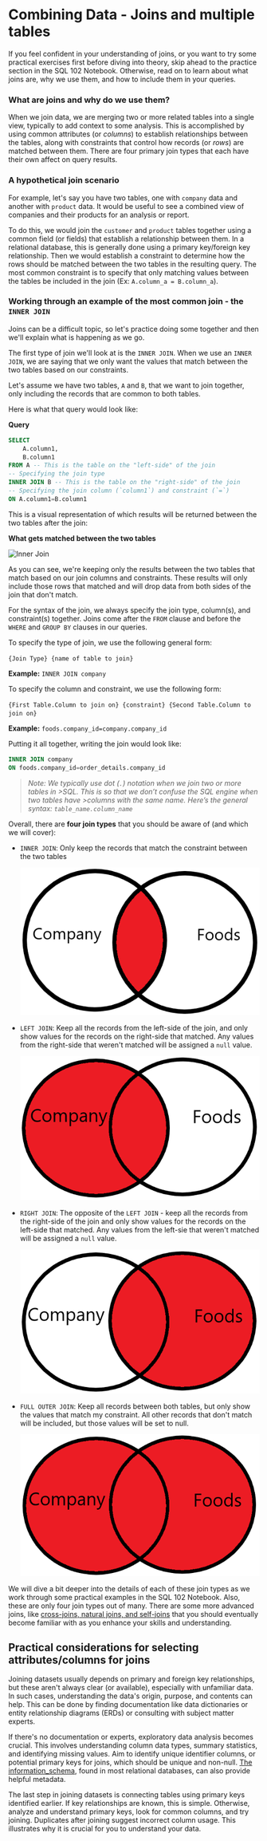 # Combining Data - Joins and multiple tables

If you feel confident in your understanding of joins, or you want to try some practical exercises first before diving into theory, skip ahead to the practice section in the SQL 102 Notebook. Otherwise, read on to learn about what joins are, why we use them, and how to include them in your queries.

### What are joins and why do we use them?

When we join data, we are merging two or more related tables into a single view, typically to add context to some analysis. This is accomplished by using common attributes (or *columns*) to establish relationships between the tables, along with constraints that control how records (or *rows*) are matched between them. There are four primary join types that each have their own affect on query results.

### A hypothetical join scenario

For example, let's say you have two tables, one with `company` data and another with `product` data. It would be useful to see a combined view of companies and their products for an analysis or report. 

To do this, we would join the `customer` and `product` tables together using a common field (or fields) that establish a relationship between them. In a relational database, this is generally done using a primary key/foreign key relationship. Then we would establish a constraint to determine how the rows should be matched between the two tables in the resulting query. The most common constraint is to specify that only matching values between the tables be included in the join (Ex: `A.column_a = B.column_a`). 

### Working through an example of the most common join - the `INNER JOIN`

Joins can be a difficult topic, so let's practice doing some together and then we'll explain what is happening as we go.

The first type of join we'll look at is the `INNER JOIN`. When we use an `INNER JOIN`, we are saying that we only want the values that match between the two tables based on our constraints. 

Let's assume we have two tables, `A` and `B`, that we want to join together, only including the records that are common to both tables. 

Here is what that query would look like:

**Query**
```SQL
SELECT
    A.column1,
    B.column1
FROM A -- This is the table on the "left-side" of the join
-- Specifying the join type
INNER JOIN B -- This is the table on the "right-side" of the join
-- Specifying the join column (`column1`) and constraint (`=`)
ON A.column1=B.column1 
```

This is a visual representation of which results will be returned between the two tables after the join:

**What gets matched between the two tables**

![Inner Join](https://www.codeproject.com/KB/database/Visual_SQL_Joins/INNER_JOIN.png)

As you can see, we're keeping only the results between the two tables that match based on our join columns and constraints. These results will only include those rows that matched and will drop data from both sides of the join that don't match. 

For the syntax of the join, we always specify the join type, column(s), and constraint(s) together. Joins come after the `FROM` clause and before the `WHERE` and `GROUP BY` clauses in our queries. 

To specify the type of join, we use the following general form: 

`{Join Type} {name of table to join}`

**Example:** `INNER JOIN company`

To specify the column and constraint, we use the following form:

`{First Table.Column to join on} {constraint} {Second Table.Column to join on}`

**Example:** `foods.company_id=company.company_id`

Putting it all together, writing the join would look like:

```SQL
INNER JOIN company
ON foods.company_id=order_details.company_id
```

>*Note: We typically use dot (`.`) notation when we join two or more tables in >SQL. This is so that we don’t confuse the SQL engine when two tables have >columns with the same name. Here’s the general syntax: `table_name.column_name`*

Overall, there are **four join types** that you should be aware of (and which we will cover):

- `INNER JOIN`: Only keep the records that match the constraint between the two tables

    ![Inner Join](../assets/inner-join-company-foods.png)

- `LEFT JOIN`: Keep all the records from the left-side of the join, and only show values for the records on the right-side that matched. Any values from the right-side that weren't matched will be assigned a `null` value.

    ![Left Join](../assets/left-join-company-foods.png)

- `RIGHT JOIN`: The opposite of the `LEFT JOIN` - keep all the records from the right-side of the join and only show values for the records on the left-side that matched. Any values from the left-sie that weren't matched will be assigned a `null` value.

    ![Right Join](../assets/right-join-company-foods.png)

- `FULL OUTER JOIN`: Keep all records between both tables, but only show the values that match my constraint. All other records that don't match will be included, but those values will be set to null.

    ![Full Outer Join](../assets/full-outer-join-company-foods.png)
    
We will dive a bit deeper into the details of each of these join types as we work through some practical examples in the SQL 102 Notebook. Also, these are only four join types out of many. There are some more advanced joins, like [cross-joins, natural joins, and self-joins](https://www.linkedin.com/pulse/what-difference-between-natural-joincross-join-self-madhu-mitha-k) that you should eventually become familiar with as you enhance your skills and understanding.

## Practical considerations for selecting attributes/columns for joins

Joining datasets usually depends on primary and foreign key relationships, but these aren't always clear (or available), especially with unfamiliar data. In such cases, understanding the data's origin, purpose, and contents can help. This can be done by finding documentation like data dictionaries or entity relationship diagrams (ERDs) or consulting with subject matter experts.

If there's no documentation or experts, exploratory data analysis becomes crucial. This involves understanding column data types, summary statistics, and identifying missing values. Aim to identify unique identifier columns, or potential primary keys for joins, which should be unique and non-null. [The information_schema](https://en.wikipedia.org/wiki/Information_schema), found in most relational databases, can also provide helpful metadata.

The last step in joining datasets is connecting tables using primary keys identified earlier. If key relationships are known, this is simple. Otherwise, analyze and understand primary keys, look for common columns, and try joining. Duplicates after joining suggest incorrect column usage. This illustrates why it is crucial for you to understand your data.